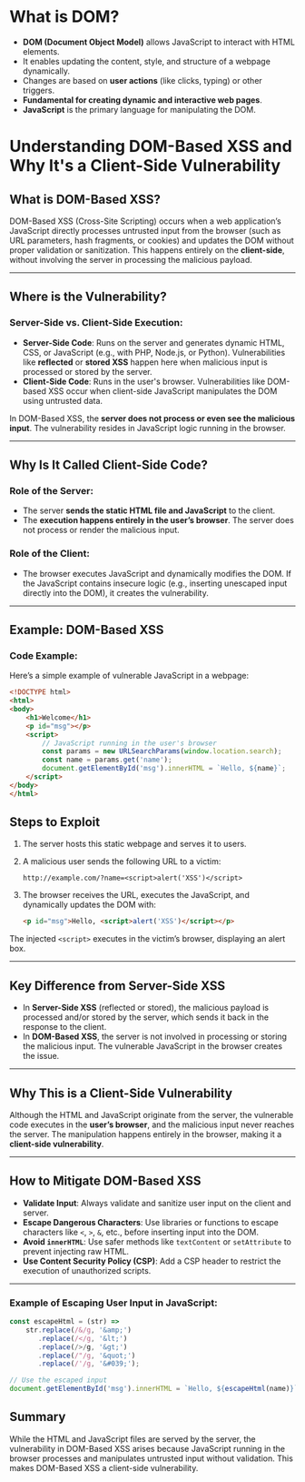 # What is DOM?

- **DOM (Document Object Model)** allows JavaScript to interact with HTML elements.
- It enables updating the content, style, and structure of a webpage dynamically.
- Changes are based on **user actions** (like clicks, typing) or other triggers.
- **Fundamental for creating dynamic and interactive web pages**.
- **JavaScript** is the primary language for manipulating the DOM.

# Understanding DOM-Based XSS and Why It's a Client-Side Vulnerability

## What is DOM-Based XSS?
DOM-Based XSS (Cross-Site Scripting) occurs when a web application’s JavaScript directly processes untrusted input from the browser (such as URL parameters, hash fragments, or cookies) and updates the DOM without proper validation or sanitization. This happens entirely on the **client-side**, without involving the server in processing the malicious payload.

---

## Where is the Vulnerability?

### Server-Side vs. Client-Side Execution:
- **Server-Side Code**: Runs on the server and generates dynamic HTML, CSS, or JavaScript (e.g., with PHP, Node.js, or Python). Vulnerabilities like **reflected** or **stored XSS** happen here when malicious input is processed or stored by the server.
- **Client-Side Code**: Runs in the user's browser. Vulnerabilities like DOM-based XSS occur when client-side JavaScript manipulates the DOM using untrusted data.

In DOM-Based XSS, the **server does not process or even see the malicious input**. The vulnerability resides in JavaScript logic running in the browser.

---

## Why Is It Called Client-Side Code?

### Role of the Server:
- The server **sends the static HTML file and JavaScript** to the client.
- The **execution happens entirely in the user’s browser**. The server does not process or render the malicious input.

### Role of the Client:
- The browser executes JavaScript and dynamically modifies the DOM. If the JavaScript contains insecure logic (e.g., inserting unescaped input directly into the DOM), it creates the vulnerability.

---

## Example: DOM-Based XSS

### Code Example:
Here’s a simple example of vulnerable JavaScript in a webpage:

```html
<!DOCTYPE html>
<html>
<body>
    <h1>Welcome</h1>
    <p id="msg"></p>
    <script>
        // JavaScript running in the user's browser
        const params = new URLSearchParams(window.location.search);
        const name = params.get('name');
        document.getElementById('msg').innerHTML = `Hello, ${name}`;
    </script>
</body>
</html>
```

## Steps to Exploit

1. The server hosts this static webpage and serves it to users.
2. A malicious user sends the following URL to a victim:
   ```plaintext
   http://example.com/?name=<script>alert('XSS')</script>
   ```
3. The browser receives the URL, executes the JavaScript, and dynamically updates the DOM with:

   ```html
   <p id="msg">Hello, <script>alert('XSS')</script></p>
   ```

The injected `<script>` executes in the victim’s browser, displaying an alert box.

---

## Key Difference from Server-Side XSS

- In **Server-Side XSS** (reflected or stored), the malicious payload is processed and/or stored by the server, which sends it back in the response to the client.
- In **DOM-Based XSS**, the server is not involved in processing or storing the malicious input. The vulnerable JavaScript in the browser creates the issue.

---

## Why This is a Client-Side Vulnerability

Although the HTML and JavaScript originate from the server, the vulnerable code executes in the **user’s browser**, and the malicious input never reaches the server. The manipulation happens entirely in the browser, making it a **client-side vulnerability**.

---

## How to Mitigate DOM-Based XSS

- **Validate Input**: Always validate and sanitize user input on the client and server.
- **Escape Dangerous Characters**: Use libraries or functions to escape characters like `<`, `>`, `&`, etc., before inserting input into the DOM.
- **Avoid `innerHTML`**: Use safer methods like `textContent` or `setAttribute` to prevent injecting raw HTML.
- **Use Content Security Policy (CSP)**: Add a CSP header to restrict the execution of unauthorized scripts.

---

### Example of Escaping User Input in JavaScript:

```javascript
const escapeHtml = (str) => 
    str.replace(/&/g, '&amp;')
       .replace(/</g, '&lt;')
       .replace(/>/g, '&gt;')
       .replace(/"/g, '&quot;')
       .replace(/'/g, '&#039;');

// Use the escaped input
document.getElementById('msg').innerHTML = `Hello, ${escapeHtml(name)}`;
```

## Summary

While the HTML and JavaScript files are served by the server, the vulnerability in DOM-Based XSS arises because JavaScript running in the browser processes and manipulates untrusted input without validation. This makes DOM-Based XSS a client-side vulnerability.
